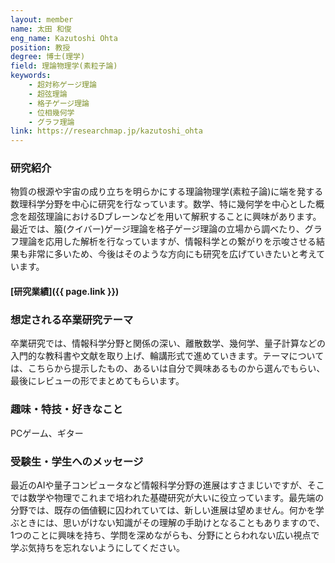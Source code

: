 ```yaml
---
layout: member
name: 太田 和俊
eng_name: Kazutoshi Ohta
position: 教授
degree: 博士(理学)
field: 理論物理学(素粒子論)
keywords:
    - 超対称ゲージ理論
    - 超弦理論
    - 格子ゲージ理論
    - 位相幾何学
    - グラフ理論
link: https://researchmap.jp/kazutoshi_ohta
---
```


### 研究紹介

物質の根源や宇宙の成り立ちを明らかにする理論物理学(素粒子論)に端を発する数理科学分野を中心に研究を行なっています。数学、特に幾何学を中心とした概念を超弦理論におけるDブレーンなどを用いて解釈することに興味があります。最近では、箙(クイバー)ゲージ理論を格子ゲージ理論の立場から調べたり、グラフ理論を応用した解析を行なっていますが、情報科学との繋がりを示唆させる結果も非常に多いため、今後はそのような方向にも研究を広げていきたいと考えています。

#### [研究業績]({{ page.link }})

### 想定される卒業研究テーマ

卒業研究では、情報科学分野と関係の深い、離散数学、幾何学、量子計算などの入門的な教科書や文献を取り上げ、輪講形式で進めていきます。テーマについては、こちらから提示したもの、あるいは自分で興味あるものから選んでもらい、最後にレビューの形でまとめてもらいます。

### 趣味・特技・好きなこと

PCゲーム、ギター

### 受験生・学生へのメッセージ

最近のAIや量子コンピュータなど情報科学分野の進展はすさまじいですが、そこでは数学や物理でこれまで培われた基礎研究が大いに役立っています。最先端の分野では、既存の価値観に囚われていては、新しい進展は望めません。何かを学ぶときには、思いがけない知識がその理解の手助けとなることもありますので、1つのことに興味を持ち、学問を深めながらも、分野にとらわれない広い視点で学ぶ気持ちを忘れないようにしてください。
